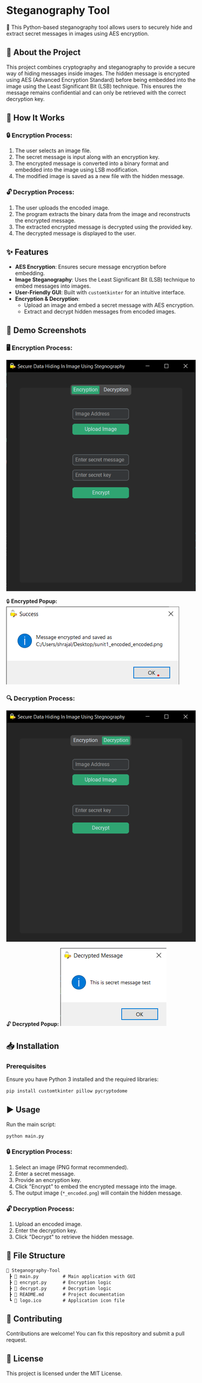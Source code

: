 # Steganography Tool

🔐 This Python-based steganography tool allows users to securely hide and extract secret messages in images using AES encryption.

## 🚀 About the Project
This project combines cryptography and steganography to provide a secure way of hiding messages inside images. The hidden message is encrypted using AES (Advanced Encryption Standard) before being embedded into the image using the Least Significant Bit (LSB) technique. This ensures the message remains confidential and can only be retrieved with the correct decryption key.

## 🔧 How It Works
### 🔒 Encryption Process:
1. The user selects an image file.
2. The secret message is input along with an encryption key.
3. The encrypted message is converted into a binary format and embedded into the image using LSB modification.
4. The modified image is saved as a new file with the hidden message.

### 🔓 Decryption Process:
1. The user uploads the encoded image.
2. The program extracts the binary data from the image and reconstructs the encrypted message.
3. The extracted encrypted message is decrypted using the provided key.
4. The decrypted message is displayed to the user.

## ✨ Features
- **AES Encryption**: Ensures secure message encryption before embedding.
- **Image Steganography**: Uses the Least Significant Bit (LSB) technique to embed messages into images.
- **User-Friendly GUI**: Built with `customtkinter` for an intuitive interface.
- **Encryption & Decryption**:
  - Upload an image and embed a secret message with AES encryption.
  - Extract and decrypt hidden messages from encoded images.

## 📸 Demo Screenshots
### 🖥️ Encryption Process:
![Encryption Demo](assets/encryption_demo.png)

🔒 **Encrypted Popup:**
![Encrypted Popup](assets/encrypted_popup.png)

### 🔍 Decryption Process:
![Decryption Demo](assets/decryption_demo.png)

🔓 **Decrypted Popup:**
![Decrypted Popup](assets/decrypted_popup.png)


## 📥 Installation
### Prerequisites
Ensure you have Python 3 installed and the required libraries:
```sh
pip install customtkinter pillow pycryptodome
```

## ▶️ Usage
Run the main script:
```sh
python main.py
```

### 🔒 Encryption Process:
1. Select an image (PNG format recommended).
2. Enter a secret message.
3. Provide an encryption key.
4. Click "Encrypt" to embed the encrypted message into the image.
5. The output image (`*_encoded.png`) will contain the hidden message.

### 🔓 Decryption Process:
1. Upload an encoded image.
2. Enter the decryption key.
3. Click "Decrypt" to retrieve the hidden message.

## 📁 File Structure
```
📂 Steganography-Tool
 ┣ 📜 main.py         # Main application with GUI
 ┣ 📜 encrypt.py      # Encryption logic
 ┣ 📜 decrypt.py      # Decryption logic
 ┣ 📜 README.md       # Project documentation
 ┗ 📜 logo.ico        # Application icon file
```

## 🤝 Contributing
Contributions are welcome! You can fix this repository and submit a pull request.

## 📜 License
This project is licensed under the MIT License.

